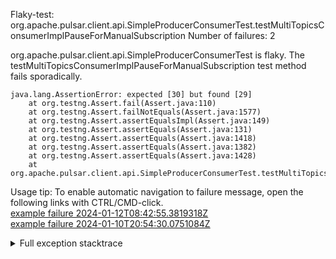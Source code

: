         
Flaky-test: org.apache.pulsar.client.api.SimpleProducerConsumerTest.testMultiTopicsConsumerImplPauseForManualSubscription
Number of failures: 2

org.apache.pulsar.client.api.SimpleProducerConsumerTest is flaky. The testMultiTopicsConsumerImplPauseForManualSubscription test method fails sporadically.

```
java.lang.AssertionError: expected [30] but found [29]
	at org.testng.Assert.fail(Assert.java:110)
	at org.testng.Assert.failNotEquals(Assert.java:1577)
	at org.testng.Assert.assertEqualsImpl(Assert.java:149)
	at org.testng.Assert.assertEquals(Assert.java:131)
	at org.testng.Assert.assertEquals(Assert.java:1418)
	at org.testng.Assert.assertEquals(Assert.java:1382)
	at org.testng.Assert.assertEquals(Assert.java:1428)
	at org.apache.pulsar.client.api.SimpleProducerConsumerTest.testMultiTopicsConsumerImplPauseForManualSubscription(SimpleProducerConsumerTest.java:3539)
```

Usage tip: To enable automatic navigation to failure message, open the following links with CTRL/CMD-click.  
[example failure 2024-01-12T08:42:55.3819318Z](https://github.com/apache/pulsar/actions/runs/7498378506/job/20416922143#step:11:1558)  
[example failure 2024-01-10T20:54:30.0751084Z](https://github.com/apache/pulsar/actions/runs/7479720760/job/20360146934#step:10:1558)  


<details>
<summary>Full exception stacktrace</summary>
<code><pre>
java.lang.AssertionError: expected [30] but found [29]
	at org.testng.Assert.fail(Assert.java:110)
	at org.testng.Assert.failNotEquals(Assert.java:1577)
	at org.testng.Assert.assertEqualsImpl(Assert.java:149)
	at org.testng.Assert.assertEquals(Assert.java:131)
	at org.testng.Assert.assertEquals(Assert.java:1418)
	at org.testng.Assert.assertEquals(Assert.java:1382)
	at org.testng.Assert.assertEquals(Assert.java:1428)
	at org.apache.pulsar.client.api.SimpleProducerConsumerTest.testMultiTopicsConsumerImplPauseForManualSubscription(SimpleProducerConsumerTest.java:3539)
	at java.base/jdk.internal.reflect.NativeMethodAccessorImpl.invoke0(Native Method)
	at java.base/jdk.internal.reflect.NativeMethodAccessorImpl.invoke(NativeMethodAccessorImpl.java:77)
	at java.base/jdk.internal.reflect.DelegatingMethodAccessorImpl.invoke(DelegatingMethodAccessorImpl.java:43)
	at java.base/java.lang.reflect.Method.invoke(Method.java:568)
	at org.testng.internal.invokers.MethodInvocationHelper.invokeMethod(MethodInvocationHelper.java:139)
	at org.testng.internal.invokers.InvokeMethodRunnable.runOne(InvokeMethodRunnable.java:47)
	at org.testng.internal.invokers.InvokeMethodRunnable.call(InvokeMethodRunnable.java:76)
	at org.testng.internal.invokers.InvokeMethodRunnable.call(InvokeMethodRunnable.java:11)
	at java.base/java.util.concurrent.FutureTask.run(FutureTask.java:264)
	at java.base/java.util.concurrent.ThreadPoolExecutor.runWorker(ThreadPoolExecutor.java:1136)
	at java.base/java.util.concurrent.ThreadPoolExecutor$Worker.run(ThreadPoolExecutor.java:635)
	at java.base/java.lang.Thread.run(Thread.java:840)

</pre></code>
</details>

